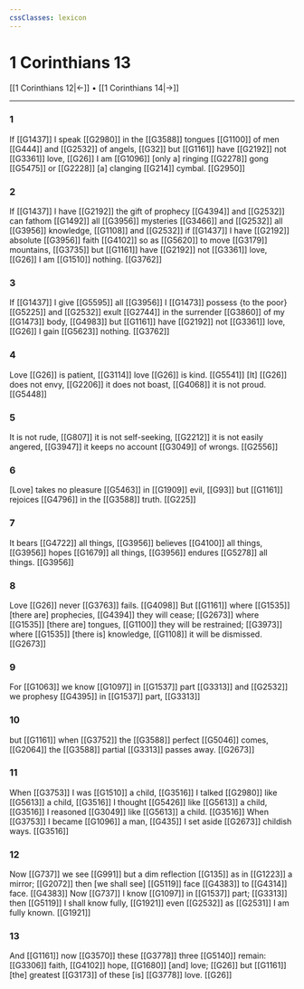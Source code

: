 ```yaml
---
cssClasses: lexicon
---
```


# 1 Corinthians 13

[[1 Corinthians 12|←]] • [[1 Corinthians 14|→]]

---

### 1
If [[G1437]] I speak [[G2980]] in the [[G3588]] tongues [[G1100]] of men [[G444]] and [[G2532]] of angels, [[G32]] but [[G1161]] have [[G2192]] not [[G3361]] love, [[G26]] I am [[G1096]] [only a] ringing [[G2278]] gong [[G5475]] or [[G2228]] [a] clanging [[G214]] cymbal. [[G2950]]

### 2
If [[G1437]] I have [[G2192]] the gift of prophecy [[G4394]] and [[G2532]] can fathom [[G1492]] all [[G3956]] mysteries [[G3466]] and [[G2532]] all [[G3956]] knowledge, [[G1108]] and [[G2532]] if [[G1437]] I have [[G2192]] absolute [[G3956]] faith [[G4102]] so as [[G5620]] to move [[G3179]] mountains, [[G3735]] but [[G1161]] have [[G2192]] not [[G3361]] love, [[G26]] I am [[G1510]] nothing. [[G3762]]

### 3
If [[G1437]] I give [[G5595]] all [[G3956]] I [[G1473]] possess {to the poor} [[G5225]] and [[G2532]] exult [[G2744]] in the surrender [[G3860]] of my [[G1473]] body, [[G4983]] but [[G1161]] have [[G2192]] not [[G3361]] love, [[G26]] I gain [[G5623]] nothing. [[G3762]]

### 4
Love [[G26]] is patient, [[G3114]] love [[G26]] is kind. [[G5541]] [It] [[G26]] does not envy, [[G2206]] it does not boast, [[G4068]] it is not proud. [[G5448]]

### 5
It is not rude, [[G807]] it is not self-seeking, [[G2212]] it is not easily angered, [[G3947]] it keeps no account [[G3049]] of wrongs. [[G2556]]

### 6
[Love] takes no pleasure [[G5463]] in [[G1909]] evil, [[G93]] but [[G1161]] rejoices [[G4796]] in the [[G3588]] truth. [[G225]]

### 7
It bears [[G4722]] all things, [[G3956]] believes [[G4100]] all things, [[G3956]] hopes [[G1679]] all things, [[G3956]] endures [[G5278]] all things. [[G3956]]

### 8
Love [[G26]] never [[G3763]] fails. [[G4098]] But [[G1161]] where [[G1535]] [there are] prophecies, [[G4394]] they will cease; [[G2673]] where [[G1535]] [there are] tongues, [[G1100]] they will be restrained; [[G3973]] where [[G1535]] [there is] knowledge, [[G1108]] it will be dismissed. [[G2673]]

### 9
For [[G1063]] we know [[G1097]] in [[G1537]] part [[G3313]] and [[G2532]] we prophesy [[G4395]] in [[G1537]] part, [[G3313]]

### 10
but [[G1161]] when [[G3752]] the [[G3588]] perfect [[G5046]] comes, [[G2064]] the [[G3588]] partial [[G3313]] passes away. [[G2673]]

### 11
When [[G3753]] I was [[G1510]] a child, [[G3516]] I talked [[G2980]] like [[G5613]] a child, [[G3516]] I thought [[G5426]] like [[G5613]] a child, [[G3516]] I reasoned [[G3049]] like [[G5613]] a child. [[G3516]] When [[G3753]] I became [[G1096]] a man, [[G435]] I set aside [[G2673]] childish ways. [[G3516]]

### 12
Now [[G737]] we see [[G991]] but a dim reflection [[G135]] as in [[G1223]] a mirror; [[G2072]] then [we shall see] [[G5119]] face [[G4383]] to [[G4314]] face. [[G4383]] Now [[G737]] I know [[G1097]] in [[G1537]] part; [[G3313]] then [[G5119]] I shall know fully, [[G1921]] even [[G2532]] as [[G2531]] I am fully known. [[G1921]]

### 13
And [[G1161]] now [[G3570]] these [[G3778]] three [[G5140]] remain: [[G3306]] faith, [[G4102]] hope, [[G1680]] [and] love; [[G26]] but [[G1161]] [the] greatest [[G3173]] of these [is] [[G3778]] love. [[G26]]

